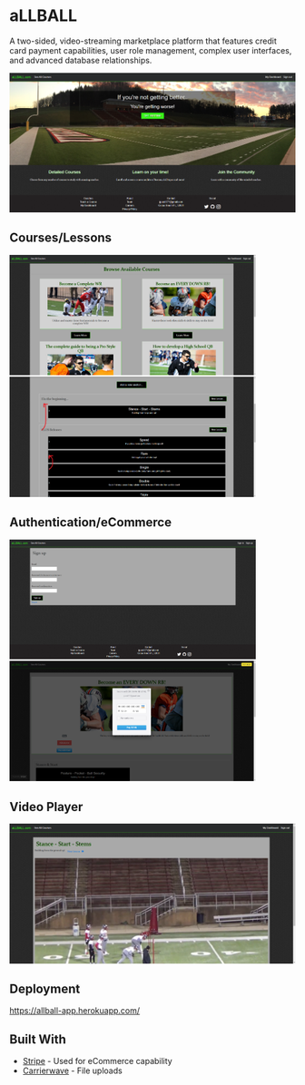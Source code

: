 # aLLBALL

A two-sided, video-streaming marketplace platform that features credit card payment capabilities, user role management, complex user interfaces, and advanced database relationships.

<img src="images/index.PNG">

## Courses/Lessons

<img src="images/courses.PNG" width="434"> <img src="images/lessons.PNG" width="434">

## Authentication/eCommerce

<img src="images/auth.PNG" width="434"> <img src="images/payment.PNG" width="434">

## Video Player

<img src="images/vid.PNG">

## Deployment

https://allball-app.herokuapp.com/

## Built With

* [Stripe](https://stripe.com/docs) - Used for eCommerce capability
* [Carrierwave](https://github.com/carrierwaveuploader/carrierwave) - File uploads
